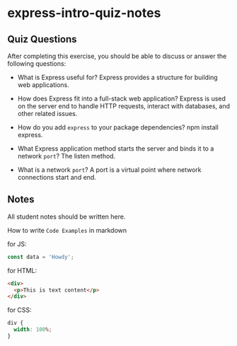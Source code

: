 # express-intro-quiz-notes

## Quiz Questions

After completing this exercise, you should be able to discuss or answer the following questions:

- What is Express useful for?
  Express provides a structure for building web applications.

- How does Express fit into a full-stack web application?
  Express is used on the server end to handle HTTP requests, interact with databases, and other related issues.

- How do you add `express` to your package dependencies?
  npm install express.

- What Express application method starts the server and binds it to a network `port`?
  The listen method.
- What is a network `port`?
  A port is a virtual point where network connections start and end.

## Notes

All student notes should be written here.

How to write `Code Examples` in markdown

for JS:

```javascript
const data = 'Howdy';
```

for HTML:

```html
<div>
  <p>This is text content</p>
</div>
```

for CSS:

```css
div {
  width: 100%;
}
```
